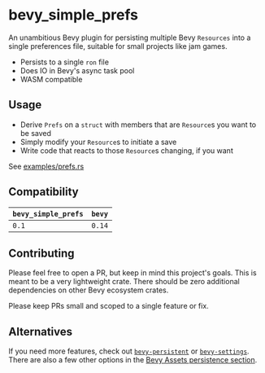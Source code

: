 # bevy_simple_prefs

An unambitious Bevy plugin for persisting multiple Bevy `Resources` into a single preferences file, suitable for small projects like jam games.

- Persists to a single `ron` file
- Does IO in Bevy's async task pool
- WASM compatible

## Usage

- Derive `Prefs` on a `struct` with members that are `Resource`s you want to be saved
- Simply modify your `Resource`s to initiate a save
- Write code that reacts to those `Resource`s changing, if you want

See [examples/prefs.rs](./examples/prefs.rs)

## Compatibility

| `bevy_simple_prefs` | `bevy` |
| :--                 | :--    |
| `0.1`               | `0.14` |

## Contributing

Please feel free to open a PR, but keep in mind this project's goals. This is meant to be a very lightweight crate. There should be zero additional dependencies on other Bevy ecosystem crates.

Please keep PRs small and scoped to a single feature or fix.

## Alternatives

If you need more features, check out [`bevy-persistent`](https://crates.io/crates/bevy-persistent) or [`bevy-settings`](https://crates.io/crates/bevy-settings). There are also a few other options in the [Bevy Assets persistence section](https://bevyengine.org/assets/#persistence).
